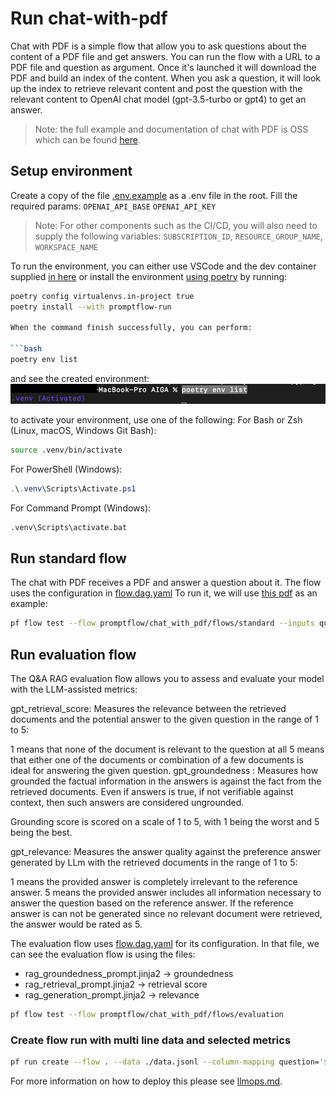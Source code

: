 # Run chat-with-pdf

Chat with PDF is a simple flow that allow you to ask questions about the content of a PDF file and get answers.
You can run the flow with a URL to a PDF file and question as argument.
Once it's launched it will download the PDF and build an index of the content.
When you ask a question, it will look up the index to retrieve relevant content and post the question with the relevant content to OpenAI chat model (gpt-3.5-turbo or gpt4) to get an answer.

> Note: the full example and documentation of chat with PDF is OSS which can be found [here](https://github.com/microsoft/llmops-promptflow-template).

## Setup environment

Create a copy of the file [.env.example](../../promptflow/chat_with_pdf/flows/standard/chat_with_pdf/.env.example) as a .env file in the root.
Fill the required params:
`OPENAI_API_BASE`
`OPENAI_API_KEY`

> Note: For other components such as the CI/CD, you will also need to supply the following variables: `SUBSCRIPTION_ID`, `RESOURCE_GROUP_NAME`, `WORKSPACE_NAME`

To run the environment, you can either use VSCode and the dev container supplied [in here](../../.devcontainer)
or
install the environment [using poetry](https://python-poetry.org/docs/#installation) by running:

```bash
poetry config virtualenvs.in-project true
poetry install --with promptflow-run

When the command finish successfully, you can perform:

```bash
poetry env list
```

and see the created environment:
![venv](assets/env.png)

to activate your environment, use one of the following:
For Bash or Zsh (Linux, macOS, Windows Git Bash):

```bash
source .venv/bin/activate
```

For PowerShell (Windows):

```powershell
.\.venv\Scripts\Activate.ps1
```

For Command Prompt (Windows):

```bash
.venv\Scripts\activate.bat
```

## Run standard flow

The chat with PDF receives a PDF and answer a question about it.
The flow uses the configuration in [flow.dag.yaml](../../promptflow/chat_with_pdf/flows/standard/flow.dag.yaml)
To run it, we will use [this pdf](https://arxiv.org/pdf/1810.04805.pdf) as an example:

```bash
pf flow test --flow promptflow/chat_with_pdf/flows/standard --inputs question="What is the name of the new language representation model introduced in the document?" pdf_url="https://arxiv.org/pdf/1810.04805.pdf"
```

## Run evaluation flow

The Q&A RAG evaluation flow allows you to assess and evaluate your model with the LLM-assisted metrics:

gpt_retrieval_score: Measures the relevance between the retrieved documents and the potential answer to the given question in the range of 1 to 5:

1 means that none of the document is relevant to the question at all
5 means that either one of the documents or combination of a few documents is ideal for answering the given question.
gpt_groundedness : Measures how grounded the factual information in the answers is against the fact from the retrieved documents. Even if answers is true, if not verifiable against context, then such answers are considered ungrounded.

Grounding score is scored on a scale of 1 to 5, with 1 being the worst and 5 being the best.

gpt_relevance: Measures the answer quality against the preference answer generated by LLm with the retrieved documents in the range of 1 to 5:

1 means the provided answer is completely irrelevant to the reference answer.
5 means the provided answer includes all information necessary to answer the question based on the reference answer. If the reference answer is can not be generated since no relevant document were retrieved, the answer would be rated as 5.

The evaluation flow uses [flow.dag.yaml](../../promptflow/chat_with_pdf/flows/evaluation/flow.dag.yaml) for its configuration.
In that file, we can see the evaluation flow is using the files:

- rag_groundedness_prompt.jinja2 -> groundedness
- rag_retrieval_prompt.jinja2 -> retrieval score
- rag_generation_prompt.jinja2 -> relevance

```bash
pf flow test --flow promptflow/chat_with_pdf/flows/evaluation
```

### Create flow run with multi line data and selected metrics

```bash
pf run create --flow . --data ./data.jsonl --column-mapping question='${data.question}' answer='${data.answer}' documents='${data.documents}' metrics='gpt_groundedness' --stream
```

For more information on how to deploy this please see [llmops.md](llmops.md).

